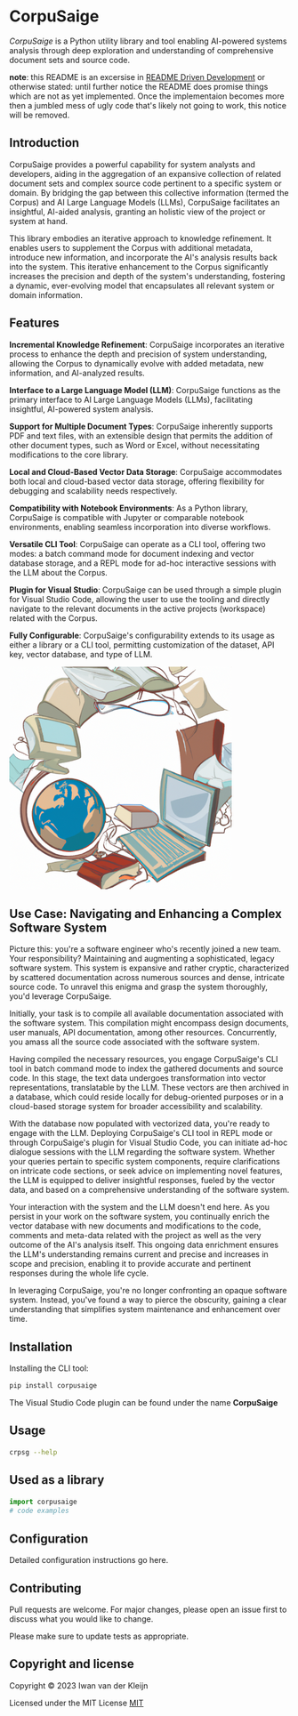 # CorpuSaige
_CorpuSaige_ is a Python utility library and tool enabling AI-powered systems analysis through deep exploration and understanding of comprehensive document sets and source code.

__note__: this README is an excersise in [README Driven Development](https://tom.preston-werner.com/2010/08/23/readme-driven-development.html) or otherwise stated: until further notice the README does promise things which are not as yet implemented. Once the implementaion becomes more then a jumbled mess of ugly code that's likely not going to work, this notice will be removed. 
 
## Introduction
CorpuSaige provides a powerful capability for system analysts and developers, aiding in the aggregation of an expansive collection of related document sets and complex source code pertinent to a specific system or domain. By bridging the gap between this collective information (termed the Corpus) and AI Large Language Models (LLMs), CorpuSaige facilitates an insightful, AI-aided analysis, granting an holistic view of the project or system at hand.

This library embodies an iterative approach to knowledge refinement. It enables users to supplement the Corpus with additional metadata, introduce new information, and incorporate the AI's analysis results back into the system. This iterative enhancement to the Corpus significantly increases the precision and depth of the system's understanding, fostering a dynamic, ever-evolving model that encapsulates all relevant system or domain information.

## Features
__Incremental Knowledge Refinement__: CorpuSaige incorporates an iterative process to enhance the depth and precision of system understanding, allowing the Corpus to dynamically evolve with added metadata, new information, and AI-analyzed results.

__Interface to a Large Language Model (LLM)__: CorpuSaige functions as the primary interface to AI Large Language Models (LLMs), facilitating insightful, AI-powered system analysis.

__Support for Multiple Document Types__: CorpuSaige inherently supports PDF and text files, with an extensible design that permits the addition of other document types, such as Word or Excel, without necessitating modifications to the core library.

__Local and Cloud-Based Vector Data Storage__: CorpuSaige accommodates both local and cloud-based vector data storage, offering flexibility for debugging and scalability needs respectively.

__Compatibility with Notebook Environments__: As a Python library, CorpuSaige is compatible with Jupyter or comparable notebook environments, enabling seamless incorporation into diverse workflows.

__Versatile CLI Tool__: CorpuSaige can operate as a CLI tool, offering two modes: a batch command mode for document indexing and vector database storage, and a REPL mode for ad-hoc interactive sessions with the LLM about the Corpus.

__Plugin for Visual Studio__: CorpuSaige can be used through a simple plugin for Visual Studio Code, allowing the user to use the tooling and directly navigate to the relevant documents in the active projects (workspace) related with the Corpus.

__Fully Configurable__: CorpuSaige's configurability extends to its usage as either a library or a CLI tool, permitting customization of the dataset, API key, vector database, and type of LLM.

![CorpuSaige: A Python utility library and tool for deep exploration and understanding of large document sets and source code](corpusaige.png)

## Use Case: Navigating and Enhancing a Complex Software System
Picture this: you're a software engineer who's recently joined a new team. Your responsibility? Maintaining and augmenting a sophisticated, legacy software system. This system is expansive and rather cryptic, characterized by scattered documentation across numerous sources and dense, intricate source code. To unravel this enigma and grasp the system thoroughly, you'd leverage CorpuSaige.

Initially, your task is to compile all available documentation associated with the software system. This compilation might encompass design documents, user manuals, API documentation, among other resources. Concurrently, you amass all the source code associated with the software system.

Having compiled the necessary resources, you engage CorpuSaige's CLI tool in batch command mode to index the gathered documents and source code. In this stage, the text data undergoes transformation into vector representations, translatable by the LLM. These vectors are then archived in a database, which could reside locally for debug-oriented purposes or in a cloud-based storage system for broader accessibility and scalability.

With the database now populated with vectorized data, you're ready to engage with the LLM. Deploying CorpuSaige's CLI tool in REPL mode or through CorpuSaige's plugin for Visual Studio Code, you can initiate ad-hoc dialogue sessions with the LLM regarding the software system. Whether your queries pertain to specific system components, require clarifications on intricate code sections, or seek advice on implementing novel features, the LLM is equipped to deliver insightful responses, fueled by the vector data, and based on a comprehensive understanding of the software system.

Your interaction with the system and the LLM doesn't end here. As you persist in your work on the software system, you continually enrich the vector database with new documents and modifications to the code, comments and meta-data related with the project as well as the very outcome of the AI's analysis itself. This ongoing data enrichment ensures the LLM's understanding remains current and precise and increases in scope and precision, enabling it to provide accurate and pertinent responses during the whole life cycle. 

In leveraging CorpuSaige, you're no longer confronting an opaque software system. Instead, you've found a way to pierce the obscurity, gaining a clear understanding that simplifies system maintenance and enhancement over time.

## Installation

Installing the CLI tool:

```bash
pip install corpusaige
```
The Visual Studio Code plugin can be found under the name __CorpuSaige__

## Usage
```bash
crpsg --help
```

## Used as a library

```python
import corpusaige
# code examples
```
## Configuration
Detailed configuration instructions go here.

## Contributing

Pull requests are welcome. For major changes, please open an issue first to discuss what you would like to change.

Please make sure to update tests as appropriate.

## Copyright and license

Copyright © 2023 Iwan van der Kleijn

Licensed under the MIT License 
[MIT](https://choosealicense.com/licenses/mit/)




